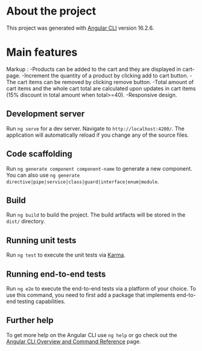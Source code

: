 # About the project

This project was generated with [Angular CLI](https://github.com/angular/angular-cli) version 16.2.6.

# Main features

 Markup : -Products can be added to the cart and they are displayed in cart-page.
          -Increment the quantity of a product by clicking add to cart button.
          -The cart items can be removed by clicking remove button.
          -Total amount of cart items and the whole cart total are calculated upon updates in cart items (15% discount in total amount when total>=40).
          -Responsive design.

## Development server

Run `ng serve` for a dev server. Navigate to `http://localhost:4200/`. The application will automatically reload if you change any of the source files.

## Code scaffolding

Run `ng generate component component-name` to generate a new component. You can also use `ng generate directive|pipe|service|class|guard|interface|enum|module`.

## Build

Run `ng build` to build the project. The build artifacts will be stored in the `dist/` directory.

## Running unit tests

Run `ng test` to execute the unit tests via [Karma](https://karma-runner.github.io).

## Running end-to-end tests

Run `ng e2e` to execute the end-to-end tests via a platform of your choice. To use this command, you need to first add a package that implements end-to-end testing capabilities.

## Further help

To get more help on the Angular CLI use `ng help` or go check out the [Angular CLI Overview and Command Reference](https://angular.io/cli) page.






